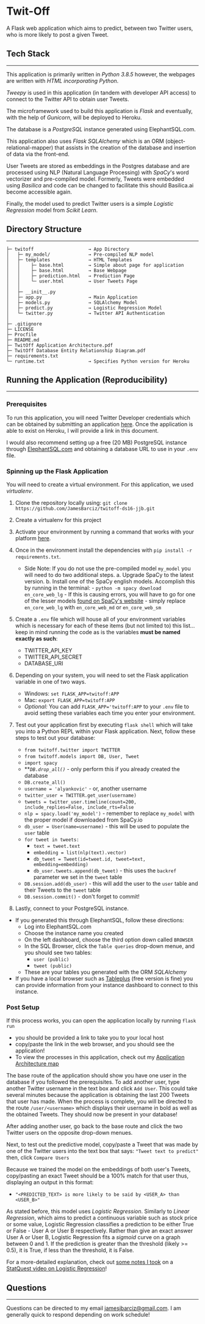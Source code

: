 # Twit-Off
A Flask web application which aims to predict, between two Twitter users, who is more likely to post a given Tweet.

## Tech Stack
---
This application is primarily written in *Python 3.8.5* however, the webpages are written with *HTML incorporating Python*.  

*Tweepy* is used in this application (in tandem with developer API access) to connect to the Twitter API to obtain user Tweets.

The microframework used to build this application is *Flask* and eventually, with the help of *Gunicorn*, will be deployed to Heroku.

The database is a *PostgreSQL* instance generated using ElephantSQL.com.

This application also uses *Flask SQLAlchemy* which is an ORM (object-relational-mapper) that assists in the creation of the database and insertion of data via the front-end.

User Tweets are stored as embeddings in the Postgres database and are processed using NLP (Natural Language Processing) with *SpaCy*'s word vectorizer and pre-compiled model.  Formerly, Tweets were embedded using *Basilica* and code can be changed to facilitate this should Basilica.ai become accessible again.

Finally, the model used to predict Twitter users is a simple *Logistic Regression* model from *Scikit Learn*.

## Directory Structure
---
```
├─ twitoff                    → App Directory
│   ├─ my_model/              → Pre-compiled NLP model
│   ├─ templates              → HTML Templates
│   │    ├─ base.html         → Simple about page for application
│   │    ├─ base.html         → Base Webpage
│   │    ├─ prediction.html   → Prediction Page
│   │    └─ user.html         → User Tweets Page
│   │
│   ├─ __init__.py
│   ├─ app.py                 → Main Application
│   ├─ models.py              → SQLAlchemy Model
│   ├─ predict.py             → Logistic Regression Model
│   └─ twitter.py             → Twitter API Authentication
│
├─ .gitignore
├─ LICENSE
├─ Procfile
├─ README.md
├─ TwitOff Application Architecture.pdf
├─ TwitOff Database Entity Relationship Diagram.pdf
├─ requirements.txt
└─ runtime.txt                → Specifies Python version for Heroku
```

## Running the Application (Reproducibility)
---
### Prerequisites
To run this application, you will need Twitter Developer credentials which can be obtained by submitting an application [here](https://developer.twitter.com/en).  Once the application is able to exist on Heroku, I will provide a link in this document.

I would also recommend setting up a free (20 MB) PostgreSQL instance through [ElephantSQL.com](https://www.elephantsql.com/) and obtaining a database URL to use in your `.env` file.

### Spinning up the Flask Application
You will need to create a virtual environment.  For this application, we used *virtualenv*.
    
1. Clone the repository locally using: `git clone https://github.com/JamesBarciz/twitoff-ds16-jjb.git`
2. Create a virtualenv for this project   
3. Activate your environment by running a command that works with your platform [here](https://docs.python.org/3/library/venv.html#creating-virtual-environments).
4. Once in the environment install the dependencies with `pip install -r requirements.txt`.  
    - Side Note: If you do not use the pre-compiled model `my_model` you will need to do two additional steps.
        a. Upgrade SpaCy to the latest version.
        b. Install one of the SpaCy english models.  Accomplish this by running in the terminal:
            - `python -m spacy download en_core_web_lg`
            - If this is causing errors, you will have to go for one of the lesser models [found on SpaCy's website](https://spacy.io/models/en) - simply replace `en_core_web_lg` with `en_core_web_md` or `en_core_web_sm`
3. Create a `.env` file which will house all of your environment variables which is necessary for each of these items (but not limited to) this list... keep in mind running the code as is the variables **must be named exactly as such**:

    - TWITTER_API_KEY
    - TWITTER_API_SECRET
    - DATABASE_URI

4. Depending on your system, you will need to set the Flask application variable in one of two ways.
    
    - Windows: `set FLASK_APP=twitoff:APP`
    - Mac: `export FLASK_APP=twitoff:APP`
    - _Optional:_ You can add `FLASK_APP='twitoff:APP` to your `.env` file to avoid setting these variables each time you enter your environment.

5. Test out your application first by executing `flask shell` which will take you into a Python REPL within your Flask application.  Next, follow these steps to test out your database:

    - `from twitoff.twitter import TWITTER`
    - `from twitoff.models import DB, User, Tweet`
    - `import spacy`
    - ***`DB.drop_all()`* - only perform this if you already created the database
    - `DB.create_all()`
    - `username = 'alyankovic'` - or, another username
    - `twitter_user = TWITTER.get_user(username)`
    - `tweets = twitter_user.timeline(count=200, include_replies=False, include_rts=False`
    - `nlp = spacy.load('my_model')` - remember to replace `my_model` with the proper model if downloaded from SpaCy.io
    - `db_user = User(name=username)` - this will be used to populate the `user` table
    - `for tweet in tweets:`
        - `text = tweet.text`
        - `embedding = list(nlp(text).vector)`
        - `db_tweet = Tweet(id=tweet.id, tweet=text, embedding=embedding)`
        - `db_user.tweets.append(db_tweet)` - this uses the `backref` parameter we set in the `tweet` table
    - `DB.session.add(db_user)` - this will add the user to the `user` table and their Tweets to the `tweet` table
    - `DB.session.commit()` - don't forget to commit!

6. Lastly, connect to your PostgreSQL instance.
- If you generated this through ElephantSQL, follow these directions:
    - Log into ElephantSQL.com
    - Choose the instance name you created
    - On the left dashboard, choose the third option down called `BROWSER`
    - In the SQL Browser, click the `Table queries` drop-down menue, and you should see two tables:
        - `user (public)`
        - `tweet (public)`
    - These are your tables you generated with the ORM *SQLAlchemy*
- If you have a local browser such as [Tableplus](https://tableplus.com/) (free version is fine) you can provide information from your instance dashboard to connect to this instance.

### Post Setup
If this process works, you can open the application locally by running `flask run`
 - you should be provided a link to take you to your local host 
 - copy/paste the link in the web browser, and you should see the application!
 - To view the processes in this application, check out my [Application Architecture map](https://github.com/JamesBarciz/twitoff-ds16-jjb/blob/master/TwitOff%20Application%20Architecture.pdf)

The base route of the application should show you have one user in the database if you followed the prerequisites.  To add another user, type another Twitter username in the text box and click `Add User`.  This could take several minutes because the application is obtaining the last 200 Tweets that user has made.  When the process is complete, you will be directed to the route `/user/<username>` which displays their username in bold as well as the obtained Tweets.  They should now be present in your database!

After adding another user, go back to the base route and click the two Twitter users on the opposite drop-down menues.

Next, to test out the predictive model, copy/paste a Tweet that was made by one of the Twitter users into the text box that says: `"Tweet text to predict"` then, click `Compare Users`

Because we trained the model on the embeddings of both user's Tweets, copy/pasting an exact Tweet should be a 100% match for that user thus, displaying an output in this format:
- `"<PREDICTED_TEXT> is more likely to be said by <USER_A> than <USER_B>"`

As stated before, this model uses *Logistic Regression*.  Similarly to *Linear Regression*, which aims to predict a continuous variable such as stock price or some value, Logistic Regression classifies a prediction to be either True or False - User A or User B respectively.  Rather than give an exact answer User A or User B, Logistic Regression fits a *sigmoid* curve on a graph between 0 and 1.  If the prediction is greater than the threshold (likely >= 0.5), it is True, if less than the threshold, it is False.

For a more-detailed explanation, check out [some notes I took](https://docs.google.com/document/d/1U3GQTPF2JY8DY9y6kqiH2gVc2OuKo888QBdwybhgHW0/edit?usp=sharing) on a [StatQuest video on Logistic Regression](https://www.youtube.com/watch?v=yIYKR4sgzI8)!

## Questions
---
Questions can be directed to my email jamesjbarciz@gmail.com.  I am generally quick to respond depending on work schedule!